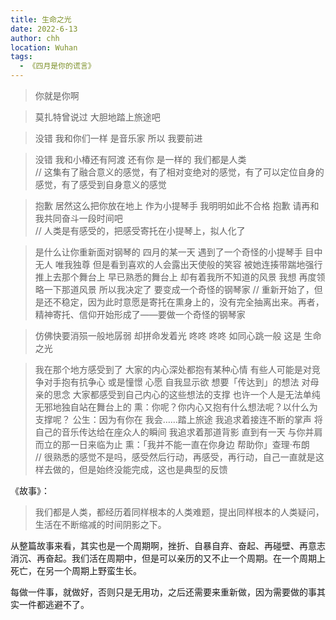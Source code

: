 ```yaml
---
title: 生命之光
date: 2022-6-13
author: chh
location: Wuhan
tags:
  - 《四月是你的谎言》
---
```


> 你就是你啊  

> 莫扎特曾说过 大胆地踏上旅途吧  

> 没错 我和你们一样 是音乐家 所以 我要前进  

> 没错 我和小椿还有阿渡 还有你 是一样的 我们都是人类  
> // 这集有了融合意义的感觉，有了相对变绝对的感觉，有了可以定位自身的感觉，有了感受到自身意义的感觉

> 抱歉 居然这么把你放在地上 作为小提琴手 我明明如此不合格 抱歉 请再和我共同奋斗一段时间吧  
> // 人类是有感受的，把感受寄托在小提琴上，拟人化了

> 是什么让你重新面对钢琴的 四月的某一天 遇到了一个奇怪的小提琴手 目中无人 唯我独尊 但是看到喜欢的人会露出天使般的笑容 被她连揍带踹地强行推上去那个舞台上 早已熟悉的舞台上 却有着我所不知道的风景 我想 再度领略一下那道风景 所以我决定了 要变成一个奇怪的钢琴家
> // 重新开始了，但是还不稳定，因为此时意愿是寄托在熏身上的，没有完全抽离出来。再者，精神寄托、信仰开始形成了——要做一个奇怪的钢琴家  

> 仿佛快要消殒一般地孱弱 却拼命发着光 咚咚 咚咚 如同心跳一般 这是 生命之光  

> 我在那个地方感受到了 大家的内心深处都抱有某种心情 有些人可能是对竞争对手抱有抗争心 或是憧憬 心愿 自我显示欲 想要「传达到」的想法 对母亲的思念 大家都感受到自己内心的这些想法的支撑 也许一个人是无法单纯无邪地独自站在舞台上的 熏：你呢？你内心又抱有什么想法呢？以什么为支撑呢？ 公生：因为有你在 我会……踏上旅途 我追求着接连不断的掌声 将自己的音乐传达给在座众人的瞬间 我追求着那道背影 直到有一天 与你并肩而立的那一日来临为止 熏：「我并不能一直在你身边 帮助你」查理·布朗  
> // 很熟悉的感觉不是吗，感受然后行动，再感受，再行动，自己一直就是这样去做的，但是始终没能完成，这也是典型的反馈

《故事》：
> 我们都是人类，都经历着同样根本的人类难题，提出同样根本的人类疑问，生活在不断缩减的时间阴影之下。

从整篇故事来看，其实也是一个周期啊，挫折、自暴自弃、奋起、再碰壁、再意志消沉、再奋起。我们活在周期中，但是可以亲历的又不止一个周期。在一个周期上死亡，在另一个周期上野蛮生长。

每做一件事，就做好，否则只是无用功，之后还需要来重新做，因为需要做的事其实一件都逃避不了。
